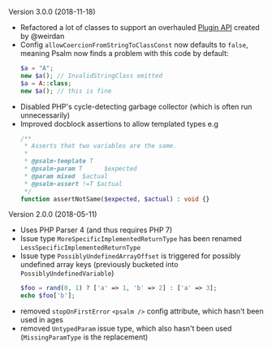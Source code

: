 Version 3.0.0 (2018-11-18)

- Refactored a lot of classes to support an overhauled [Plugin API](https://github.com/vimeo/psalm/blob/master/docs/plugins.md) created by @weirdan 
- Config `allowCoercionFromStringToClassConst` now defaults to `false`, meaning Psalm now finds a problem with this code by default:
    ```php
    $a = "A";
    new $a(); // InvalidStringClass emitted
    $a = A::class;
    new $a(); // this is fine
    ```
- Disabled PHP's cycle-detecting garbage collector (which is often run unnecessarily)
- Improved docblock assertions to allow templated types e.g
    ```php
    /**
     * Asserts that two variables are the same.
     *
     * @psalm-template T
     * @psalm-param T      $expected
     * @param mixed  $actual
     * @psalm-assert !=T $actual
     */
    function assertNotSame($expected, $actual) : void {}
    ```

Version 2.0.0 (2018-05-11)

- Uses PHP Parser 4 (and thus requires PHP 7)
- Issue type `MoreSpecificImplementedReturnType` has been renamed `LessSpecificImplementedReturnType`
- Issue type `PossiblyUndefinedArrayOffset` is triggered for possibly undefined array keys (previously bucketed into `PossiblyUndefinedVariable`)
    ```php
    $foo = rand(0, 1) ? ['a' => 1, 'b' => 2] : ['a' => 3];
    echo $foo['b'];
    ```
- removed `stopOnFirstError` `<psalm />` config attribute, which hasn't been used in ages
- removed `UntypedParam` issue type, which also hasn't been used (`MissingParamType` is the replacement)

